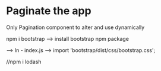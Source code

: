 # Paginate the app
 Only Pagination component to alter and use dynamically


npm i bootstrap --> install bootstrap npm package

--> In - index.js --> import 'bootstrap/dist/css/bootstrap.css';

//npm i lodash
